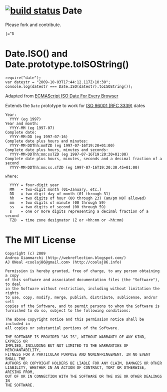 [![build status](https://secure.travis-ci.org/coolaj86/javascript-date.png)](http://travis-ci.org/coolaj86/javascript-date)
Date
====

Please fork and contribute.

`|=^D`

Date.ISO() and Date.prototype.toISOString()
====

    require("date");
    var datestr = "2009-10-03T17:44:12.117Z+10:30";
    console.log(datestr === Date.ISO(datestr).toISOString());

Adapted from [ECMAScript ISO Date For Every Browser](http://webreflection.blogspot.com/2009/07/ecmascript-iso-date-for-every-browser.html)

Extends the `Date` prototype to work for [ISO 96001 (RFC 3339)](http://www.w3.org/TR/NOTE-datetime) dates

    Year:
      YYYY (eg 1997)
    Year and month:
      YYYY-MM (eg 1997-07)
    Complete date:
      YYYY-MM-DD (eg 1997-07-16)
    Complete date plus hours and minutes:
      YYYY-MM-DDThh:mmTZD (eg 1997-07-16T19:20+01:00)
    Complete date plus hours, minutes and seconds:
      YYYY-MM-DDThh:mm:ssTZD (eg 1997-07-16T19:20:30+01:00)
    Complete date plus hours, minutes, seconds and a decimal fraction of a second
      YYYY-MM-DDThh:mm:ss.sTZD (eg 1997-07-16T19:20:30.45+01:00)

    where:

      YYYY = four-digit year
      MM   = two-digit month (01=January, etc.)
      DD   = two-digit day of month (01 through 31)
      hh   = two digits of hour (00 through 23) (am/pm NOT allowed)
      mm   = two digits of minute (00 through 59)
      ss   = two digits of second (00 through 59)
      s    = one or more digits representing a decimal fraction of a second
      TZD  = time zone designator (Z or +hh:mm or -hh:mm)

The MIT License
====

    Copyright (c) 2009 
    Andrea Giammarchi (http://webreflection.blogspot.com/)
    AJ ONeal <coolaj86@gmail.com> (http://coolaj86.info)

    Permission is hereby granted, free of charge, to any person obtaining a copy
    of this software and associated documentation files (the "Software"), to deal
    in the Software without restriction, including without limitation the rights
    to use, copy, modify, merge, publish, distribute, sublicense, and/or sell
    copies of the Software, and to permit persons to whom the Software is
    furnished to do so, subject to the following conditions:

    The above copyright notice and this permission notice shall be included in
    all copies or substantial portions of the Software.

    THE SOFTWARE IS PROVIDED "AS IS", WITHOUT WARRANTY OF ANY KIND, EXPRESS OR
    IMPLIED, INCLUDING BUT NOT LIMITED TO THE WARRANTIES OF MERCHANTABILITY,
    FITNESS FOR A PARTICULAR PURPOSE AND NONINFRINGEMENT. IN NO EVENT SHALL THE
    AUTHORS OR COPYRIGHT HOLDERS BE LIABLE FOR ANY CLAIM, DAMAGES OR OTHER
    LIABILITY, WHETHER IN AN ACTION OF CONTRACT, TORT OR OTHERWISE, ARISING FROM,
    OUT OF OR IN CONNECTION WITH THE SOFTWARE OR THE USE OR OTHER DEALINGS IN
    THE SOFTWARE.